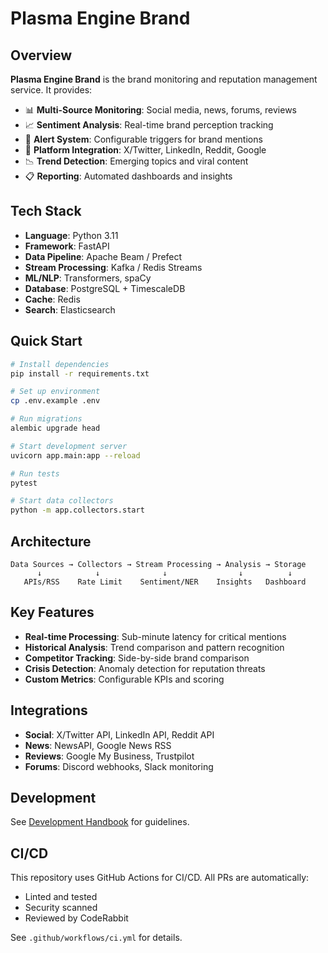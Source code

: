 # Plasma Engine Brand

## Overview

**Plasma Engine Brand** is the brand monitoring and reputation management service. It provides:

- 📊 **Multi-Source Monitoring**: Social media, news, forums, reviews
- 📈 **Sentiment Analysis**: Real-time brand perception tracking
- 🔔 **Alert System**: Configurable triggers for brand mentions
- 📱 **Platform Integration**: X/Twitter, LinkedIn, Reddit, Google
- 📉 **Trend Detection**: Emerging topics and viral content
- 📋 **Reporting**: Automated dashboards and insights

## Tech Stack

- **Language**: Python 3.11
- **Framework**: FastAPI
- **Data Pipeline**: Apache Beam / Prefect
- **Stream Processing**: Kafka / Redis Streams
- **ML/NLP**: Transformers, spaCy
- **Database**: PostgreSQL + TimescaleDB
- **Cache**: Redis
- **Search**: Elasticsearch

## Quick Start

```bash
# Install dependencies
pip install -r requirements.txt

# Set up environment
cp .env.example .env

# Run migrations
alembic upgrade head

# Start development server
uvicorn app.main:app --reload

# Run tests
pytest

# Start data collectors
python -m app.collectors.start
```

## Architecture

```
Data Sources → Collectors → Stream Processing → Analysis → Storage
      ↓            ↓              ↓                ↓          ↓
   APIs/RSS    Rate Limit    Sentiment/NER    Insights   Dashboard
```

## Key Features

- **Real-time Processing**: Sub-minute latency for critical mentions
- **Historical Analysis**: Trend comparison and pattern recognition
- **Competitor Tracking**: Side-by-side brand comparison
- **Crisis Detection**: Anomaly detection for reputation threats
- **Custom Metrics**: Configurable KPIs and scoring

## Integrations

- **Social**: X/Twitter API, LinkedIn API, Reddit API
- **News**: NewsAPI, Google News RSS
- **Reviews**: Google My Business, Trustpilot
- **Forums**: Discord webhooks, Slack monitoring

## Development

See [Development Handbook](../plasma-engine-shared/docs/development-handbook.md) for guidelines.

## CI/CD

This repository uses GitHub Actions for CI/CD. All PRs are automatically:
- Linted and tested
- Security scanned
- Reviewed by CodeRabbit

See `.github/workflows/ci.yml` for details.